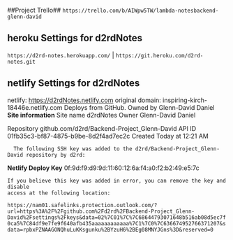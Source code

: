 ##Project Trello##
  `https://trello.com/b/AIWpw5TW/lambda-notesbackend-glenn-david`

## heroku Settings for d2rdNotes
  `https://d2rd-notes.herokuapp.com/`
   | `https://git.heroku.com/d2rd-notes.git`
   
## netlify Settings for d2rdNotes ##
  netlify: https://d2rdNotes.netlify.com
  original domain: inspiring-kirch-18446e.netlify.com
  Deploys from GitHub. Owned by Glenn-David Daniel
 **Site information**
  Site name
      d2rdNotes
  Owner
      Glenn-David Daniel

  Repository
      github.com/d2rd/Backend-Project_Glenn-David
  API ID
      01fb35c3-bf87-4875-b9be-8d2f4ad7ec2c
  Created
      Today at 12:21 AM

      The following SSH key was added to the d2rd/Backend-Project_Glenn-David repository by d2rd:

  **Netlify Deploy Key**
    0f:9d:f9:d9:9d:11:60:12:6a:f4:a0:f2:b2:49:e5:7c

    If you believe this key was added in error, you can remove the key and disable
    access at the following location:

  `https://nam01.safelinks.protection.outlook.com/?url=https%3A%2F%2Fgithub.com%2Fd2rd%2FBackend-Project_Glenn-David%2Fsettings%2Fkeys&data=02%7C01%7C%7C68644793071648b516ab08d5ec7f0ca5%7C84df9e7fe9f640afb435aaaaaaaaaaaa%7C1%7C0%7C636674952766371207&sdata=rpbxPZNAAGONQhuLuKKsgunku%2BYzuH6%2BEg08MNYJGns%3D&reserved=0`
